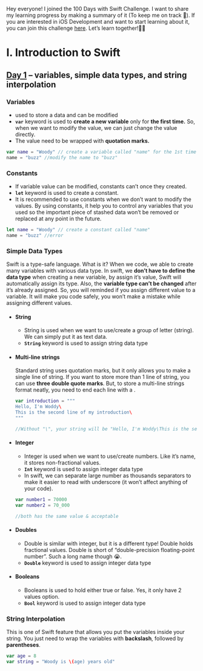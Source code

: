 Hey everyone!
I joined the 100 Days with Swift Challenge. I want to share my learning progress by making a summary of it (To keep me on track 🤭). If you are interested in iOS Development and want to start learning about it, you can join this challenge [here](https://www.hackingwithswift.com/100). Let’s learn together!💪🔥

# I. Introduction to Swift
## [Day 1](https://www.hackingwithswift.com/100/1) – variables, simple data types, and string interpolation

### Variables
- used to store a data and can be modified
- **```var```** keyword is used to **create a new variable** only for **the first time.** So, when we want to modify the value, we can just change the value directly.
- The value need to be wrapped with **quotation marks.**

```swift
var name = "Woody" // create a variable called "name" for the 1st time
name = "buzz" //modify the name to "buzz"
```

### Constants
- If variable value can be modified, constants can’t once they created.
- **```let```** keyword is used to create a constant.
- It is recommended to use constants when we don’t want to modify the values. By using constants, it help you to control any variables that you used so the important piece of stashed data won’t be removed or replaced at any point in the future.

```swift
let name = "Woody" // create a constant called "name"
name = "buzz" //error
```

### Simple Data Types
Swift is a type-safe language. What is it?
When we code, we able to create many variables with various data type. In swift, we **don’t have to define the data type** when creating a new variable, by assign it’s value, Swift will automatically assign its type. Also, the **variable type can’t be changed** after it’s already assigned. So, you will reminded if you assign different value to a variable. It will make you code safely, you won’t make a mistake while assigning different values.

- #### String
    - String is used when we want to use/create a group of letter (string). We can simply put it as text data.
    - **```String```** keyword is used to assign string data type
    
- #### Multi-line strings
  Standard string uses quotation marks, but it only allows you to make a single line of string. If you want to store more than 1 line of string, you can use **three double quote marks**.
    But, to store a multi-line strings format neatly, you need to end each line with a \. 
    
    ```swift
    var introduction = """ 
    Hello, I'm Woddy\
    This is the second line of my introduction\
    """

    //Without "\", your string will be "Hello, I'm Woddy\This is the second line of my introduction" when printed.
    
    ```
    
- #### Integer
    - Integer is used when we want to use/create numbers. Like it’s name, it stores non-fractional values.
    - **```Int```** keyword is used to assign integer data type
    - In swift, we can separate large number as thousands separators to make it easier to read with underscore (it won’t affect anything of your code).
    
    ```swift
    var number1 = 70000
    var number2 = 70_000
    
    //both has the same value & acceptable
    ```
    
- #### Doubles
    - Double is similar with integer, but it is a different type! Double holds fractional values. Double is short of “double-precision floating-point number”. Such a long name though 😭.
    - **```Double```** keyword is used to assign integer data type
    
- #### Booleans
    - Booleans is used to hold either true or false. Yes, it only have 2 values option.
    - **```Bool```** keyword is used to assign integer data type
    
### String Interpolation

This is one of Swift feature that allows you put the variables inside your string. You just need to wrap the variables with **backslash**, followed by **parentheses**.

```swift
var age = 8
var string = "Woody is \(age) years old"
```
